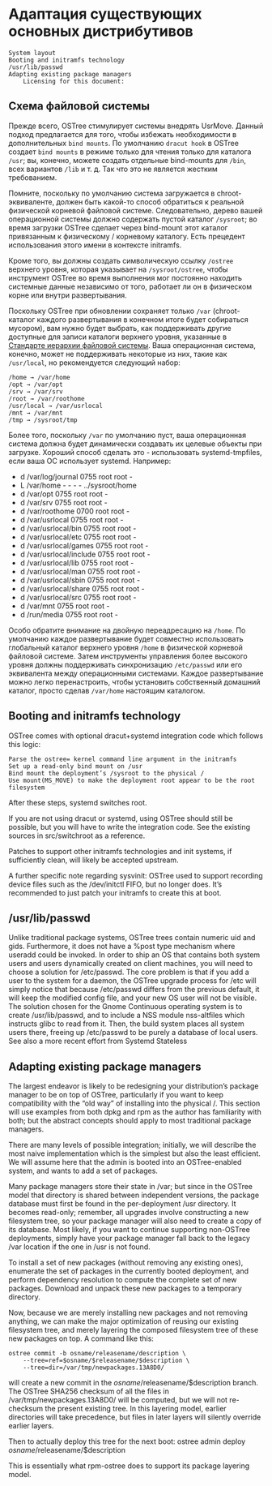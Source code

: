 # Адаптация существующих основных дистрибутивов 
    System layout
    Booting and initramfs technology
    /usr/lib/passwd
    Adapting existing package managers
        Licensing for this document:

## Схема файловой системы

Прежде всего, OSTree стимулирует системы внедрять UsrMove. 
Данный подход предлагается для того, чтобы избежать необходимости в дополнительных `bind mounts`. 
По умолчанию `dracut hook` в OSTree создает `bind mounts` в режиме только для чтения только для каталога `/usr`; 
вы, конечно, можете создать отдельные bind-mounts для `/bin`, всех вариантов `/lib` и т. д. 
Так что это не является жестким требованием.

Помните, поскольку по умолчанию система загружается в chroot-эквиваленте, должен быть какой-то способ обратиться к реальной физической корневой файловой системе. 
Следовательно, дерево вашей операционной системы должно содержать пустой каталог `/sysroot`; 
во время загрузки OSTree сделает через bind-mount этот каталог привязанным к физическому / корневому каталогу. 
Есть прецедент использования этого имени в контексте initramfs. 

Кроме того, вы должны создать символическую ссылку `/ostree` верхнего уровня, которая указывает на `/sysroot/ostree`, чтобы инструмент OSTree во время выполнения мог постоянно находить системные данные независимо от того, работает ли он в физическом корне или внутри развертывания.

Поскольку OSTree при обновлении сохраняет только `/var`  (chroot-каталог каждого развертывания в конечном итоге будет собираться мусором), вам нужно будет выбрать, как поддерживать другие доступные для записи каталоги верхнего уровня, указанные в [Стандарте иерархии файловой системы](https://www.pathname.com/fhs/). 
Ваша операционная система, конечно, может не поддерживать некоторые из них, такие как `/usr/local`, но рекомендуется следующий набор: 

    /home → /var/home
    /opt → /var/opt
    /srv → /var/srv
    /root → /var/roothome
    /usr/local → /var/usrlocal
    /mnt → /var/mnt
    /tmp → /sysroot/tmp

Более того, поскольку `/var` по умолчанию пуст, ваша операционная система должна будет динамически создавать их целевые объекты при загрузке. 
Хороший способ сделать это - использовать systemd-tmpfiles, если ваша ОС использует systemd. Например: 
- d /var/log/journal 0755 root root -
- L /var/home - - - - ../sysroot/home
- d /var/opt 0755 root root -
- d /var/srv 0755 root root -
- d /var/roothome 0700 root root -
- d /var/usrlocal 0755 root root -
- d /var/usrlocal/bin 0755 root root -
- d /var/usrlocal/etc 0755 root root -
- d /var/usrlocal/games 0755 root root -
- d /var/usrlocal/include 0755 root root -
- d /var/usrlocal/lib 0755 root root -
- d /var/usrlocal/man 0755 root root -
- d /var/usrlocal/sbin 0755 root root -
- d /var/usrlocal/share 0755 root root -
- d /var/usrlocal/src 0755 root root -
- d /var/mnt 0755 root root -
- d /run/media 0755 root root -

Особо обратите внимание на двойную переадресацию на `/home`. 
По умолчанию каждое развертывание будет совместно использовать глобальный каталог верхнего уровня `/home` в физической корневой файловой системе. 
Затем инструменты управления более высокого уровня должны поддерживать синхронизацию `/etc/passwd` или его эквивалента между операционными системами. 
Каждое развертывание можно легко перенастроить, чтобы установить собственный домашний каталог, просто сделав `/var/home` настоящим каталогом.

## Booting and initramfs technology

OSTree comes with optional dracut+systemd integration code which follows this logic:

    Parse the ostree= kernel command line argument in the initramfs
    Set up a read-only bind mount on /usr
    Bind mount the deployment’s /sysroot to the physical /
    Use mount(MS_MOVE) to make the deployment root appear to be the root filesystem

After these steps, systemd switches root.

If you are not using dracut or systemd, using OSTree should still be possible, but you will have to write the integration code. See the existing sources in src/switchroot as a reference.

Patches to support other initramfs technologies and init systems, if sufficiently clean, will likely be accepted upstream.

A further specific note regarding sysvinit: OSTree used to support recording device files such as the /dev/initctl FIFO, but no longer does. It’s recommended to just patch your initramfs to create this at boot.

## /usr/lib/passwd

Unlike traditional package systems, OSTree trees contain numeric uid and gids. Furthermore, it does not have a %post type mechanism where useradd could be invoked. In order to ship an OS that contains both system users and users dynamically created on client machines, you will need to choose a solution for /etc/passwd. The core problem is that if you add a user to the system for a daemon, the OSTree upgrade process for /etc will simply notice that because /etc/passwd differs from the previous default, it will keep the modified config file, and your new OS user will not be visible. The solution chosen for the Gnome Continuous operating system is to create /usr/lib/passwd, and to include a NSS module nss-altfiles which instructs glibc to read from it. Then, the build system places all system users there, freeing up /etc/passwd to be purely a database of local users. See also a more recent effort from Systemd Stateless

## Adapting existing package managers

The largest endeavor is likely to be redesigning your distribution’s package manager to be on top of OSTree, particularly if you want to keep compatibility with the “old way” of installing into the physical /. This section will use examples from both dpkg and rpm as the author has familiarity with both; but the abstract concepts should apply to most traditional package managers.

There are many levels of possible integration; initially, we will describe the most naive implementation which is the simplest but also the least efficient. We will assume here that the admin is booted into an OSTree-enabled system, and wants to add a set of packages.

Many package managers store their state in /var; but since in the OSTree model that directory is shared between independent versions, the package database must first be found in the per-deployment /usr directory. It becomes read-only; remember, all upgrades involve constructing a new filesystem tree, so your package manager will also need to create a copy of its database. Most likely, if you want to continue supporting non-OSTree deployments, simply have your package manager fall back to the legacy /var location if the one in /usr is not found.

To install a set of new packages (without removing any existing ones), enumerate the set of packages in the currently booted deployment, and perform dependency resolution to compute the complete set of new packages. Download and unpack these new packages to a temporary directory.

Now, because we are merely installing new packages and not removing anything, we can make the major optimization of reusing our existing filesystem tree, and merely layering the composed filesystem tree of these new packages on top. A command like this:
```
ostree commit -b osname/releasename/description \
    --tree=ref=$osname/$releasename/$description \
    --tree=dir=/var/tmp/newpackages.13A8D0/
```
will create a new commit in the $osname/$releasename/$description branch. The OSTree SHA256 checksum of all the files in /var/tmp/newpackages.13A8D0/ will be computed, but we will not re-checksum the present existing tree. In this layering model, earlier directories will take precedence, but files in later layers will silently override earlier layers.

Then to actually deploy this tree for the next boot: ostree admin deploy $osname/$releasename/$description

This is essentially what rpm-ostree does to support its package layering model.
